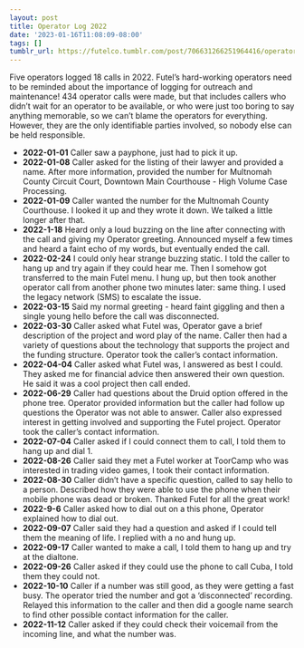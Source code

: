 ```yaml
---
layout: post
title: Operator Log 2022
date: '2023-01-16T11:08:09-08:00'
tags: []
tumblr_url: https://futelco.tumblr.com/post/706631266251964416/operator-log-2022
---
```

Five operators logged 18 calls in 2022. Futel’s hard-working operators need to be reminded about the importance of logging for outreach and maintenance! 434 operator calls were made, but that includes callers who didn’t wait for an operator to be available, or who were just too boring to say anything memorable, so we can’t blame the operators for everything. However, they are the only identifiable parties involved, so nobody else can be held responsible.

- **2022-01-01** Caller saw a payphone, just had to pick it up.
- **2022-01-08** Caller asked for the listing of their lawyer and provided a name. After more information, provided the number for Multnomah County Circuit Court, Downtown Main Courthouse - High Volume Case Processing.
- **2022-01-09** Caller wanted the number for the Multnomah County Courthouse. I looked it up and they wrote it down. We talked a little longer after that.
- **2022-1-18** Heard only a loud buzzing on the line after connecting with the call and giving my Operator greeting. Announced myself a few times and heard a faint echo of my words, but eventually ended the call.
- **2022-02-24** I could only hear strange buzzing static. I told the caller to hang up and try again if they could hear me. Then I somehow got transferred to the main Futel menu. I hung up, but then took another operator call from another phone two minutes later: same thing. I used the legacy network (SMS) to escalate the issue.
- **2022-03-15** Said my normal greeting - heard faint giggling and then a single young hello before the call was disconnected.
- **2022-03-30** Caller asked what Futel was, Operator gave a brief description of the project and word play of the name. Caller then had a variety of questions about the technology that supports the project and the funding structure. Operator took the caller’s contact information.
- **2022-04-04** Caller asked what Futel was, I answered as best I could. They asked me for financial advice then answered their own question. He said it was a cool project then call ended.
- **2022-06-29** Caller had questions about the Druid option offered in the phone tree. Operator provided information but the caller had follow up questions the Operator was not able to answer. Caller also expressed interest in getting involved and supporting the Futel project. Operator took the caller’s contact information.
- **2022-07-04** Caller asked if I could connect them to call, I told them to hang up and dial 1.
- **2022-08-26** Caller said they met a Futel worker at ToorCamp who was interested in trading video games, I took their contact information.
- **2022-08-30** Caller didn’t have a specific question, called to say hello to a person. Described how they were able to use the phone when their mobile phone was dead or broken. Thanked Futel for all the great work!
- **2022-9-6** Caller asked how to dial out on a this phone, Operator explained how to dial out.
- **2022-09-07** Caller said they had a question and asked if I could tell them the meaning of life. I replied with a no and hung up.
- **2022-09-17** Caller wanted to make a call, I told them to hang up and try at the dialtone.
- **2022-09-26** Caller asked if they could use the phone to call Cuba, I told them they could not.
- **2022-10-10** Caller if a number was still good, as they were getting a fast busy. The operator tried the number and got a ‘disconnected’ recording. Relayed this information to the caller and then did a google name search to find other possible contact information for the caller.
- **2022-11-12** Caller asked if they could check their voicemail from the incoming line, and what the number was.
